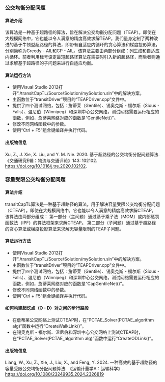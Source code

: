 ### 公交均衡分配问题
#### 算法介绍
该算法是一种基于超路径的算法，旨在解决公交均衡分配问题（TEAP）。即使在大规模网络中，它也能以令人满意的精度高效求解TEAP。我们量身定制了两种改进的基于牛顿型超路径的算法，即带有自适应内循环的贪心算法和梯度投影算法，分别简称为Greedy - AIL和GP - AIL。该算法主要由两部分组成：列生成和自适应内循环。前者利用标号设定最短超路径算法在需要时引入新的超路径，而后者则通过求解基于超路径的子问题来进行自适应均衡。

#### 算法运行方法
- 使用Visual Studio 2012打开“./transitCapTL/Source/Solution/mySolution.sln”中的解决方案。
- 主函数位于“transitDriver”项目的“TEAPDriver.cpp”文件中。
- 提供了四个测试网络，包括：詹蒂莱（Gentile）、锡奥克斯 - 福尔斯（Sious - Falls）、温尼伯（Winnipeg）和深圳中心公交网络。测试网络需要运行相应的函数，例如，詹蒂莱网络对应的函数是“GentileNet()”。
- 修改不同网络函数中的参数。
- 使用“Ctrl + F5”组合键编译并执行代码。

#### 出版物信息
Xu, Z., J. Xie, X. Liu, and Y. M. Nie. 2020. 基于超路径的公交均衡分配问题算法. 《交通研究E辑：物流与交通评论》143: 102102. https://doi.org/10.1016/j.tre.2020.102102.

### 容量受限公交均衡分配问题
#### 算法介绍
transitCapTL算法是一种基于超路径的算法，用于解决容量受限公交均衡分配问题（CTEAP）。即使在大规模网络中，它也能以令人满意的精度高效求解CTEAP。该算法由两部分组成：
第一部分（主问题）通过基于乘子法（MOM）或内部惩罚函数法（IPF）的算法框架来求解CTEAP。
第二部分（子问题）通过基于超路径的贪心算法或梯度投影算法来求解无容量限制的TEAP子问题。

#### 算法运行方法
- 使用Visual Studio 2012打开“./transitCapTL/Source/Solution/mySolution.sln”中的解决方案。
- 主函数位于“transitDriver”项目的“TEAPDriver.cpp”文件中。
- 提供了四个测试网络，包括：詹蒂莱（Gentile）、锡奥克斯 - 福尔斯（Sious - Falls）、温尼伯（Winnipeg）和深圳中心公交网络。测试网络需要运行相应的函数，例如，詹蒂莱网络对应的函数是“CapGentileNet()”。
- 修改不同网络函数中的参数。
- 使用“Ctrl + F5”组合键编译并执行代码。

#### 如何构建起讫点（O - D）对之间的步行路段
- 在詹蒂莱公交网络上测试CTEAP时，在“PCTAE_Solver(PCTAE_algorithm alg)”函数中运行“CreateWalkLink()”。
- 在锡奥克斯 - 福尔斯、温尼伯和深圳中心公交网络上测试CTEAP时，在“PCTAE_Solver(PCTAE_algorithm alg)”函数中运行“CreateODLink()”。

#### 出版物信息
Liang, W., Xu, Z., Xie, J., Liu, X., and Feng, Y. 2024. 一种高效的基于超路径的容量受限公交均衡分配问题算法. 《运输计量学A：运输科学》. https://doi.org/10.1080/23249935.2024.2326819 